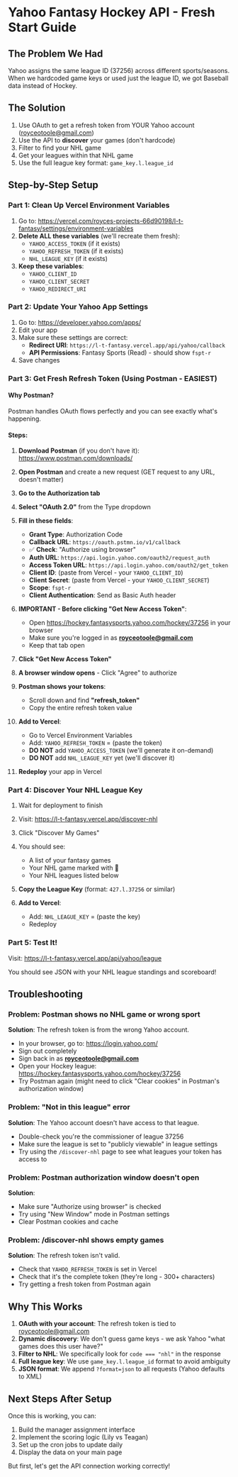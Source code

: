 # Yahoo Fantasy Hockey API - Fresh Start Guide

## The Problem We Had

Yahoo assigns the same league ID (37256) across different sports/seasons. When we hardcoded game keys or used just the league ID, we got Baseball data instead of Hockey.

## The Solution

1. Use OAuth to get a refresh token from YOUR Yahoo account (royceotoole@gmail.com)
2. Use the API to **discover** your games (don't hardcode)
3. Filter to find your NHL game
4. Get your leagues within that NHL game
5. Use the full league key format: `game_key.l.league_id`

## Step-by-Step Setup

### Part 1: Clean Up Vercel Environment Variables

1. Go to: https://vercel.com/royces-projects-66d90198/l-t-fantasy/settings/environment-variables
2. **Delete ALL these variables** (we'll recreate them fresh):
   - `YAHOO_ACCESS_TOKEN` (if it exists)
   - `YAHOO_REFRESH_TOKEN` (if it exists)
   - `NHL_LEAGUE_KEY` (if it exists)
3. **Keep these variables**:
   - `YAHOO_CLIENT_ID`
   - `YAHOO_CLIENT_SECRET`
   - `YAHOO_REDIRECT_URI`

### Part 2: Update Your Yahoo App Settings

1. Go to: https://developer.yahoo.com/apps/
2. Edit your app
3. Make sure these settings are correct:
   - **Redirect URI**: `https://l-t-fantasy.vercel.app/api/yahoo/callback`
   - **API Permissions**: Fantasy Sports (Read) - should show `fspt-r`
4. Save changes

### Part 3: Get Fresh Refresh Token (Using Postman - EASIEST)

#### Why Postman?
Postman handles OAuth flows perfectly and you can see exactly what's happening.

#### Steps:

1. **Download Postman** (if you don't have it): https://www.postman.com/downloads/

2. **Open Postman** and create a new request (GET request to any URL, doesn't matter)

3. **Go to the Authorization tab**

4. **Select "OAuth 2.0"** from the Type dropdown

5. **Fill in these fields**:
   - **Grant Type**: Authorization Code
   - **Callback URL**: `https://oauth.pstmn.io/v1/callback` 
   - ✅ **Check**: "Authorize using browser"
   - **Auth URL**: `https://api.login.yahoo.com/oauth2/request_auth`
   - **Access Token URL**: `https://api.login.yahoo.com/oauth2/get_token`
   - **Client ID**: (paste from Vercel - your `YAHOO_CLIENT_ID`)
   - **Client Secret**: (paste from Vercel - your `YAHOO_CLIENT_SECRET`)
   - **Scope**: `fspt-r`
   - **Client Authentication**: Send as Basic Auth header

6. **IMPORTANT - Before clicking "Get New Access Token"**:
   - Open https://hockey.fantasysports.yahoo.com/hockey/37256 in your browser
   - Make sure you're logged in as **royceotoole@gmail.com**
   - Keep that tab open

7. **Click "Get New Access Token"**

8. **A browser window opens** - Click "Agree" to authorize

9. **Postman shows your tokens**:
   - Scroll down and find **"refresh_token"**
   - Copy the entire refresh token value

10. **Add to Vercel**:
    - Go to Vercel Environment Variables
    - Add: `YAHOO_REFRESH_TOKEN` = (paste the token)
    - **DO NOT** add `YAHOO_ACCESS_TOKEN` (we'll generate it on-demand)
    - **DO NOT** add `NHL_LEAGUE_KEY` yet (we'll discover it)

11. **Redeploy** your app in Vercel

### Part 4: Discover Your NHL League Key

1. Wait for deployment to finish

2. Visit: https://l-t-fantasy.vercel.app/discover-nhl

3. Click "Discover My Games"

4. You should see:
   - A list of your fantasy games
   - Your NHL game marked with 🏒
   - Your NHL leagues listed below

5. **Copy the League Key** (format: `427.l.37256` or similar)

6. **Add to Vercel**:
   - Add: `NHL_LEAGUE_KEY` = (paste the key)
   - Redeploy

### Part 5: Test It!

Visit: https://l-t-fantasy.vercel.app/api/yahoo/league

You should see JSON with your NHL league standings and scoreboard!

## Troubleshooting

### Problem: Postman shows no NHL game or wrong sport

**Solution**: The refresh token is from the wrong Yahoo account.
- In your browser, go to: https://login.yahoo.com/
- Sign out completely
- Sign back in as **royceotoole@gmail.com**
- Open your Hockey league: https://hockey.fantasysports.yahoo.com/hockey/37256
- Try Postman again (might need to click "Clear cookies" in Postman's authorization window)

### Problem: "Not in this league" error

**Solution**: The Yahoo account doesn't have access to that league.
- Double-check you're the commissioner of league 37256
- Make sure the league is set to "publicly viewable" in league settings
- Try using the `/discover-nhl` page to see what leagues your token has access to

### Problem: Postman authorization window doesn't open

**Solution**: 
- Make sure "Authorize using browser" is checked
- Try using "New Window" mode in Postman settings
- Clear Postman cookies and cache

### Problem: /discover-nhl shows empty games

**Solution**: The refresh token isn't valid.
- Check that `YAHOO_REFRESH_TOKEN` is set in Vercel
- Check that it's the complete token (they're long - 300+ characters)
- Try getting a fresh token from Postman again

## Why This Works

1. **OAuth with your account**: The refresh token is tied to royceotoole@gmail.com
2. **Dynamic discovery**: We don't guess game keys - we ask Yahoo "what games does this user have?"
3. **Filter to NHL**: We specifically look for `code === "nhl"` in the response
4. **Full league key**: We use `game_key.l.league_id` format to avoid ambiguity
5. **JSON format**: We append `?format=json` to all requests (Yahoo defaults to XML)

## Next Steps After Setup

Once this is working, you can:
1. Build the manager assignment interface
2. Implement the scoring logic (Lily vs Teagan)
3. Set up the cron jobs to update daily
4. Display the data on your main page

But first, let's get the API connection working correctly!

